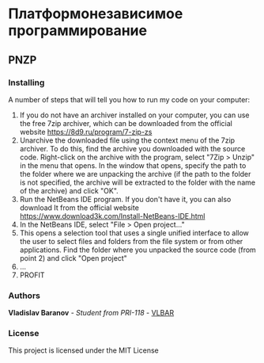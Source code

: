 # Платформонезависимое программирование

## PNZP

### Installing
A number of steps that will tell you how to run my code on your computer: 
1. If you do not have an archiver installed on your computer, you can use the free 7zip archiver, which can be downloaded from the official website https://8d9.ru/program/7-zip-zs 
2. Unarchive the downloaded file using the context menu of the 7zip archiver. To do this, find the archive you downloaded with the source code. Right-click on the archive with the program, select "7Zip > Unzip" in the menu that opens. In the window that opens, specify the path to the folder where we are unpacking the archive (if the path to the folder is not specified, the archive will be extracted to the folder with the name of the archive) and click "OK". 
3. Run the NetBeans IDE program. If you don't have it, you can also download It from the official website https://www.download3k.com/Install-NetBeans-IDE.html 
4. In the NetBeans IDE, select "File > Open project..."
5. This opens a selection tool that uses a single unified interface to allow the user to select files and folders from the file system or from other applications. Find the folder where you unpacked the source code (from point 2) and click "Open project" 
6. ... 
7. PROFIT

### Authors

**Vladislav Baranov** - *Student from PRI-118* - [VLBAR](https://github.com/vlbar)

### License

This project is licensed under the MIT License
